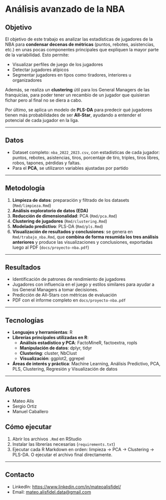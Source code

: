 # Análisis avanzado de la NBA

## Objetivo
El objetivo de este trabajo es analizar las estadísticas de jugadores de la NBA para **condensar decenas de métricas** (puntos, rebotes, asistencias, etc.) en unas pocas componentes principales que expliquen
la mayor parte de la variabilidad. Esto permite:  

- Visualizar perfiles de juego de los jugadores  
- Detectar jugadores atípicos  
- Segmentar jugadores en tipos como tiradores, interiores u organizadores  

Además, se realiza un **clustering** útil para los General Managers de las franquicias, para poder tener un recambio de un jugador que quisieran fichar pero al final no se diera a cabo. 

Por último, se aplica un modelo de **PLS-DA** para predecir qué jugadores tienen más probabilidades de ser **All-Star**, ayudando a entender el potencial de cada jugador en la liga.

---

## Datos
- Dataset completo: `nba_2022_2023.csv`, con estadísticas de cada jugador: puntos, rebotes, asistencias, tiros, porcentaje de tiro, triples, tiros libres, robos, tapones, pérdidas y faltas.  
- Para el **PCA**, se utilizaron variables ajustadas por partido 
---

## Metodología
1. **Limpieza de datos**: preparación y filtrado de los datasets (`Rmd/limpieza.Rmd`)  
2. **Análisis exploratorio de datos (EDA)**  
3. **Reducción de dimensionalidad**: PCA (`Rmd/pca.Rmd`)  
4. **Clustering de jugadores** (`Rmd/clustering.Rmd`)  
5. **Modelado predictivo**: PLS-DA (`Rmd/pls.Rmd`)  
6. **Visualización de resultados y conclusiones**: se genera en `Rmd/trabajo_nba.Rmd`, que **combina de forma resumida los tres análisis anteriores** y produce las visualizaciones y conclusiones,
    exportadas luego al PDF (`docs/proyecto-nba.pdf`)

---

## Resultados
- Identificación de patrones de rendimiento de jugadores  
- Jugadores con influencia en el juego y estilos similares para ayudar a los General Managers a tomar decisiones.
- Predicción de All-Stars con métricas de evaluación 
- PDF con el informe completo en `docs/proyecto-nba.pdf`

---

## Tecnologías
- **Lenguajes y herramientas**: R  
- **Librerías principales utilizadas en R**:  
  - **Análisis estadístico y PCA**: FactoMineR, factoextra, ropls  
  - **Manipulación de datos**: dplyr, tidyr  
  - **Clustering**: cluster, NbClust  
  - **Visualización**: ggplot2, ggrepel  
- **Áreas de interés y práctica**: Machine Learning, Análisis Predictivo, PCA, PLS, Clustering, Regresión y Visualización de datos

---

## Autores
- Mateo Alís
- Sergio Ortiz
- Manuel Caballero

## Cómo ejecutar
1. Abrir los archivos `.Rmd` en RStudio  
2. Instalar las librerías necesarias (`requirements.txt`)  
3. Ejecutar cada R Markdown en orden: limpieza → PCA → Clustering → PLS-DA. O ejecutar el archivo final directamente.

---

## Contacto
- LinkedIn: https://www.linkedin.com/in/mateoalisfidel/ 
- Email: mateo.alisfidel.data@gmail.com
